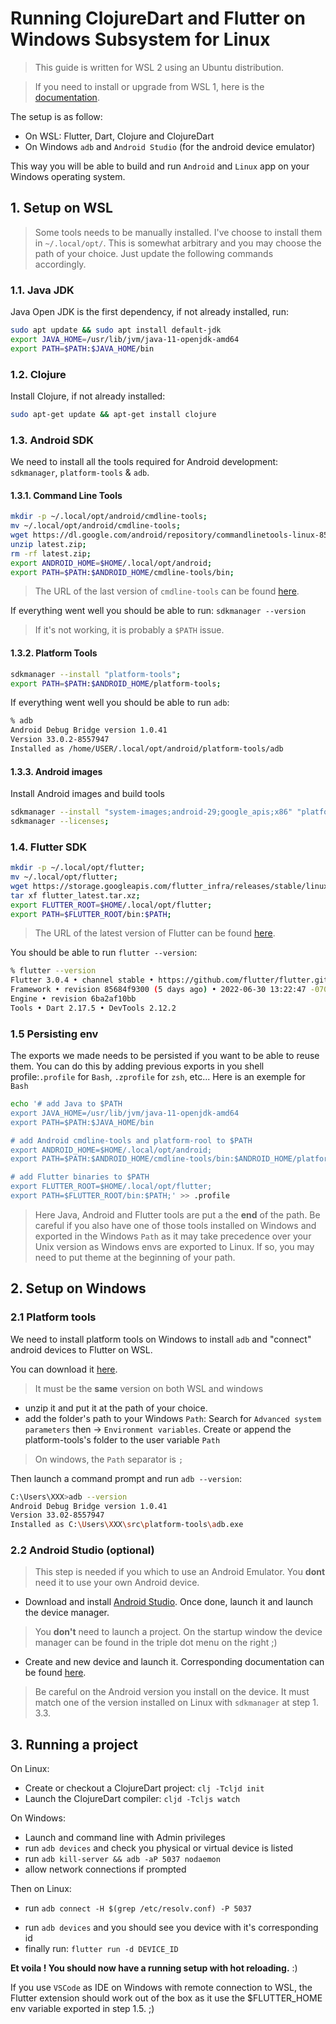 # Running ClojureDart and Flutter on Windows Subsystem for Linux

 > This guide is written for WSL 2 using an Ubuntu distribution.

> If you need to install or upgrade from WSL 1, here is the [documentation](https://docs.microsoft.com/en-us/windows/wsl/install).

The setup is as follow:

- On WSL: Flutter, Dart, Clojure and ClojureDart
- On Windows `adb` and `Android Studio` (for the android device emulator)

This way you will be able to build and run `Android` and `Linux` app on your Windows operating system.

## 1. Setup on WSL

> Some tools needs to be manually installed. I've choose to install them in `~/.local/opt/`. This is somewhat arbitrary and you may choose the path of your choice. Just update the following commands accordingly.

### 1.1. Java JDK

Java Open JDK is the first dependency, if not already installed, run:

```bash
sudo apt update && sudo apt install default-jdk
export JAVA_HOME=/usr/lib/jvm/java-11-openjdk-amd64
export PATH=$PATH:$JAVA_HOME/bin
```

### 1.2. Clojure

Install Clojure, if not already installed:

```bash
sudo apt-get update && apt-get install clojure
```

### 1.3. Android SDK

We need to install all the tools required for Android development: `sdkmanager`, `platform-tools` & `adb`.

#### 1.3.1. Command Line Tools

```bash
mkdir -p ~/.local/opt/android/cmdline-tools;
mv ~/.local/opt/android/cmdline-tools;
wget https://dl.google.com/android/repository/commandlinetools-linux-8512546_latest.zip -O latest.zip;
unzip latest.zip;
rm -rf latest.zip;
export ANDROID_HOME=$HOME/.local/opt/android;
export PATH=$PATH:$ANDROID_HOME/cmdline-tools/bin;
```

> The URL of the last version of `cmdline-tools` can be found [here](https://developer.android.com/studio#command-tools).

If everything went well you should be able to run:
`sdkmanager --version`

> If it's not working, it is probably a `$PATH` issue.

#### 1.3.2. Platform Tools

```bash
sdkmanager --install "platform-tools";
export PATH=$PATH:$ANDROID_HOME/platform-tools;
```

If everything went well you should be able to run `adb`:

```bash
% adb
Android Debug Bridge version 1.0.41
Version 33.0.2-8557947
Installed as /home/USER/.local/opt/android/platform-tools/adb
```

#### 1.3.3. Android images

Install Android images and build tools

```bash
sdkmanager --install "system-images;android-29;google_apis;x86" "platforms;android-29" "build-tools;29.0.3";
sdkmanager --licenses;
```
<!-- @todo check android version for android 12 -->

### 1.4. Flutter SDK

```bash
mkdir -p ~/.local/opt/flutter;
mv ~/.local/opt/flutter;
wget https://storage.googleapis.com/flutter_infra/releases/stable/linux/flutter_linux_1.22.5-stable.tar.xz -O flutter_latest.tar.xz;
tar xf flutter_latest.tar.xz;
export FLUTTER_ROOT=$HOME/.local/opt/flutter;
export PATH=$FLUTTER_ROOT/bin:$PATH;
```

> The URL of the latest version of Flutter can be found [here](https://docs.flutter.dev/get-started/install/linux#install-flutter-manually).

You should be able to run `flutter --version`:

```bash
% flutter --version
Flutter 3.0.4 • channel stable • https://github.com/flutter/flutter.git
Framework • revision 85684f9300 (5 days ago) • 2022-06-30 13:22:47 -0700
Engine • revision 6ba2af10bb
Tools • Dart 2.17.5 • DevTools 2.12.2
```

### 1.5 Persisting env

The exports we made needs to be persisted if you want to be able to reuse them.
You can do this by adding previous exports in you shell profile:`.profile` for `Bash`, `.zprofile` for `zsh`, etc...
Here is an exemple for `Bash`

```bash
echo '# add Java to $PATH
export JAVA_HOME=/usr/lib/jvm/java-11-openjdk-amd64
export PATH=$PATH:$JAVA_HOME/bin

# add Android cmdline-tools and platform-rool to $PATH
export ANDROID_HOME=$HOME/.local/opt/android;
export PATH=$PATH:$ANDROID_HOME/cmdline-tools/bin:$ANDROID_HOME/platform-tools;

# add Flutter binaries to $PATH
export FLUTTER_ROOT=$HOME/.local/opt/flutter;
export PATH=$FLUTTER_ROOT/bin:$PATH;' >> .profile
```

> Here Java, Android and Flutter tools are put a the **end** of the path. Be careful if you also have one of those tools installed on Windows and exported in the Windows `Path` as it may take precedence over your Unix version as Windows envs are exported to Linux.
> If so, you may need to put theme at the beginning of your path.

## 2. Setup on Windows

### 2.1 Platform tools

We need to install platform tools on Windows to install `adb` and "connect" android devices to Flutter on WSL.

You can download it [here](https://developer.android.com/studio/releases/platform-tools).
> It must be the **same** version on both WSL and windows

- unzip it and put it at the path of your choice.
- add the folder's path to your Windows `Path`: Search for `Advanced system parameters` then -> `Environment variables`. Create or append the platform-tools's folder to the user variable `Path`

> On windows, the `Path` separator is `;`

Then launch a command prompt and run `adb --version`:

```bash
C:\Users\XXX>adb --version
Android Debug Bridge version 1.0.41
Version 33.02-8557947
Installed as C:\Users\XXX\src\platform-tools\adb.exe
```

### 2.2 Android Studio (optional)

> This step is needed if you which to use an Android Emulator. You **dont** need it to use your own Android device.

- Download and install [Android Studio](https://developer.android.com/studio).
Once done, launch it and launch the device manager.

> You **don't** need to launch a project. On the startup window the device manager can be found in the triple dot menu on the right ;)

- Create and new device and launch it. Corresponding documentation can be found [here](https://developer.android.com/studio/run/managing-avds).

> Be careful on the Android version you install on the device. It must match one of the version installed on Linux with `sdkmanager` at step 1.
3.3.

## 3. Running a project

On Linux:

- Create or checkout a ClojureDart project: `clj -Tcljd init`
- Launch the ClojureDart compiler: `cljd -Tcljs watch`

On Windows:

- Launch and command line with Admin privileges
- run `adb devices` and check you physical or virtual device is listed
- run `adb kill-server && adb -aP 5037 nodaemon`
- allow network connections if prompted

Then on Linux:
- run `adb connect -H $(grep /etc/resolv.conf) -P 5037`
<!-- @todo fix grep -->
- run `adb devices` and you should see you device with it's corresponding id
- finally run: `flutter run -d DEVICE_ID`

**Et voila ! You should now have a running setup with hot reloading.** :)

If you use `VSCode` as IDE on Windows with remote connection to WSL, the Flutter extension should work out of the box as it use the $FLUTTER_HOME env variable exported in step 1.5. ;)